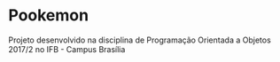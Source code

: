# Pookemon
Projeto desenvolvido na disciplina de Programação Orientada a Objetos 2017/2 no IFB - Campus Brasília

